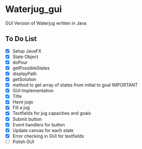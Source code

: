 # Waterjug_gui
GUI Version of Waterjug written in Java

## To Do List
- [x] Setup JavaFX
- [x] State Object
- [x] doPour
- [x] getPossibleStates
- [x] displayPath
- [x] getSolution
- [x] method to get array of states from initial to goal IMPORTANT
- [x] GUI Implementation
- [x] Title
- [x] Have jugs
- [x] Fill a jug
- [x] Textfields for jug capacities and goals
- [x] Submit button 
- [x] Event handlers for button
- [x] Update canvas for each state
- [x] Error checking in GUI for textfields
- [ ] Polish GUI
